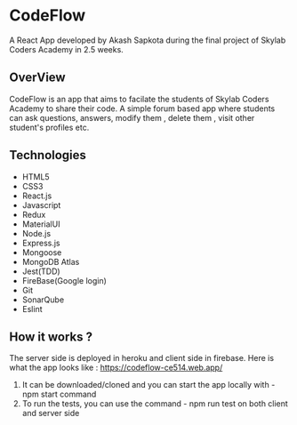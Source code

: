# CodeFlow
A React App developed by Akash Sapkota during the final project of Skylab Coders Academy in 2.5 weeks.
 
## OverView
CodeFlow is an app that aims to facilate the students of Skylab Coders Academy to share their code. 
A simple forum based app where students can ask questions, answers, modify them , delete them , visit other student's profiles etc.

## Technologies
 - HTML5
 - CSS3
 - React.js
 - Javascript
 - Redux
 - MaterialUI
 - Node.js
 - Express.js
 - Mongoose
 - MongoDB Atlas
 - Jest(TDD)
 - FireBase(Google login)
 - Git
 - SonarQube
 - Eslint

## How it works ? 
 The server side is deployed in heroku and client side in firebase.
 Here is what the app looks like : 
 https://codeflow-ce514.web.app/

 1. It can be downloaded/cloned and you can start the app locally with - npm start command
 2. To run the tests, you can use the command - npm run test on both client and server side


